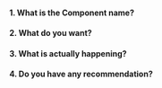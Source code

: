 #### 1. What is the Component name?
#### 2. What do you want?
#### 3. What is actually happening?
#### 4. Do you have any recommendation?
